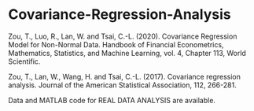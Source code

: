 # Covariance-Regression-Analysis
Zou, T., Luo, R., Lan, W. and Tsai, C.-L. (2020). Covariance Regression Model for Non-Normal Data. Handbook of Financial Econometrics, Mathematics, Statistics, and Machine Learning, vol. 4, Chapter 113, World Scientific.

Zou, T., Lan, W., Wang, H. and Tsai, C.-L. (2017). Covariance regression analysis. Journal of the American Statistical Association, 112, 266-281.  

Data and MATLAB code for REAL DATA ANALYSIS are available.
